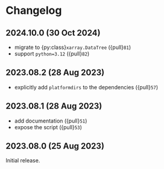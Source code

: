 # Changelog

## 2024.10.0 (30 Oct 2024)

- migrate to {py:class}`xarray.DataTree` ({pull}`81`)
- support `python=3.12` ({pull}`82`)

## 2023.08.2 (28 Aug 2023)

- explicitly add `platformdirs` to the dependencies ({pull}`57`)

## 2023.08.1 (28 Aug 2023)

- add documentation ({pull}`51`)
- expose the script ({pull}`53`)

## 2023.08.0 (25 Aug 2023)

Initial release.
